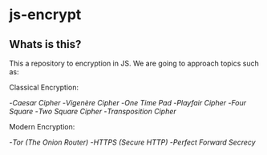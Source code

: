 # js-encrypt

## Whats is this?
This a repository to encryption in JS. We are going to approach topics such as:

Classical Encryption:

-*Caesar Cipher*
-*Vigenère Cipher*
-*One Time Pad*
-*Playfair Cipher*
-*Four Square*
-*Two Square Cipher*
-*Transposition Cipher*

Modern Encryption:

-*Tor (The Onion Router)*
-*HTTPS (Secure HTTP)*
-*Perfect Forward Secrecy*
